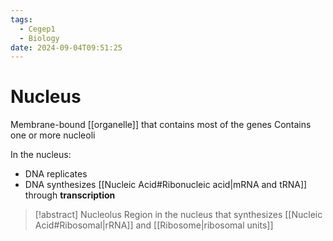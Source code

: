 ```yaml
---
tags:
  - Cegep1
  - Biology
date: 2024-09-04T09:51:25
---
```


# Nucleus

Membrane-bound [[organelle]] that contains most of the genes
Contains one or more nucleoli

In the nucleus:

- DNA replicates
- DNA synthesizes [[Nucleic Acid#Ribonucleic acid|mRNA and tRNA]] through **transcription**

> [!abstract] Nucleolus
> Region in the nucleus that synthesizes [[Nucleic Acid#Ribosomal|rRNA]] and [[Ribosome|ribosomal units]]
